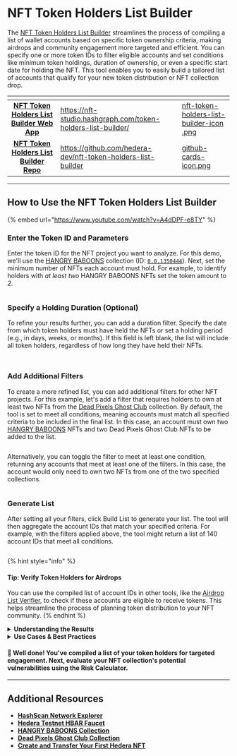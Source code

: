 # NFT Token Holders List Builder

The [NFT Token Holders List Builder](https://nft-studio.hashgraph.com/token-holders-list-builder/) streamlines the process of compiling a list of wallet accounts based on specific token ownership criteria, making airdrops and community engagement more targeted and efficient. You can specify one or more token IDs to filter eligible accounts and set conditions like minimum token holdings, duration of ownership, or even a specific start date for holding the NFT. This tool enables you to easily build a tailored list of accounts that qualify for your new token distribution or NFT collection drop.

<table data-card-size="large" data-view="cards"><thead><tr><th align="center"></th><th data-hidden data-card-target data-type="content-ref"></th><th data-hidden data-card-cover data-type="files"></th></tr></thead><tbody><tr><td align="center"><a href="https://nft-studio.hashgraph.com/token-holders-list-builder/"><strong>NFT Token Holders List Builder Web App</strong></a></td><td><a href="https://nft-studio.hashgraph.com/token-holders-list-builder/">https://nft-studio.hashgraph.com/token-holders-list-builder/</a></td><td><a href="../../.gitbook/assets/nft-token-holders-list-builder-icon .png">nft-token-holders-list-builder-icon .png</a></td></tr><tr><td align="center"><a href="https://github.com/hedera-dev/token-holders-list-builder"><strong>NFT Token Holders List Builder Repo</strong></a></td><td><a href="https://github.com/hedera-dev/nft-token-holders-list-builder">https://github.com/hedera-dev/nft-token-holders-list-builder</a></td><td><a href="../../.gitbook/assets/github-cards-icon.png">github-cards-icon.png</a></td></tr></tbody></table>

***

## How to Use the NFT Token Holders List Builder

{% embed url="https://www.youtube.com/watch?v=A4dDPF-e8TY" %}

### Enter the Token ID and Parameters &#x20;

Enter the token ID for the NFT project you want to analyze. For this demo, we'll use the [HANGRY BABOONS](https://www.hangry.net/) collection (ID: [`0.0.1350444`](https://hashscan.io/mainnet/token/0.0.1350444)). Next, set the minimum number of NFTs each account must hold. For example, to identify holders with _at least two_ HANGRY BABOONS NFTs set the token amount to _2_.

<figure><img src="../../.gitbook/assets/nft-studio-token-holders-list-builder.png" alt=""><figcaption></figcaption></figure>

### Specify a Holding Duration (Optional)

To refine your results further, you can add a duration filter. Specify the date from which token holders must have held the NFTs or set a holding period (e.g., in days, weeks, or months). If this field is left blank, the list will include all token holders, regardless of how long they have held their NFTs.

<figure><img src="../../.gitbook/assets/nft-studio-token-holders-list-builder-duration-toggle-date.png" alt=""><figcaption></figcaption></figure>

<figure><img src="../../.gitbook/assets/nft-studio-token-holders-list-builder-duration-toggle-days.png" alt=""><figcaption></figcaption></figure>

### Add Additional Filters

To create a more refined list, you can add additional filters for other NFT projects. For this example, let's add a filter that requires holders to own at least two NFTs from the [Dead Pixels Ghost Club](https://www.deadpixels.club/) collection. By default, the tool is set to meet all conditions, meaning accounts must match all specified criteria to be included in the final list. In this case, an account must own two [HANGRY BABOONS](https://www.hangry.net/) NFTs and two Dead Pixels Ghost Club NFTs to be added to the list.&#x20;

<figure><img src="../../.gitbook/assets/nft-studio-token-holders-list-builder-meet-all-conditions.png" alt=""><figcaption></figcaption></figure>

Alternatively, you can toggle the filter to meet at least one condition, returning any accounts that meet at least one of the filters. In this case, the account would only need to own two NFTs from one of the two specified collections.

<figure><img src="../../.gitbook/assets/nft-studio-token-holders-list-builder-meet-one-condition.png" alt=""><figcaption></figcaption></figure>

### Generate List

After setting all your filters, click Build List to generate your list. The tool will then aggregate the account IDs that match your specified criteria. For example, with the filters applied above, the tool might return a list of 140 account IDs that meet all conditions.

<figure><img src="../../.gitbook/assets/nft-studio-token-holders-list-builder-generate-list.png" alt=""><figcaption></figcaption></figure>

{% hint style="info" %}
#### **Tip: Verify Token Holders for Airdrops**

You can use the compiled list of account IDs in other tools, like the [Airdrop List Verifier](airdrop-list-verifier.md), to check if these accounts are eligible to receive tokens. This helps streamline the process of planning token distribution to your NFT community.
{% endhint %}

<details>

<summary><strong>Understanding the Results</strong></summary>

After building your list, the tool provides a breakdown of eligible accounts, showing:

* The Hedera account IDs that meet your criteria.
* The number of tokens held by each account, confirming their eligibility based on the conditions you set.

</details>

<details>

<summary><strong>Use Cases &#x26; Best Practices</strong></summary>

1. Before airdropping tokens for a new NFT release, use the Token Holders List Builder to compile a list of eligible accounts that already hold specific NFTs in your ecosystem.
2. Create exclusive airdrops or rewards for accounts that have held tokens for a set duration, building loyalty and community trust.
3. Identify and reward users who own NFTs across multiple collections (e.g., holders of both Token A and Token B) to encourage diverse ownership and participation.

**Best Practices:**

* Always ensure the token IDs entered are correct to avoid including unintended accounts.
* For large airdrops, do a test run with a smaller account list to verify that all criteria and results are working as expected.
* Save the exported results securely, as the eligible list is essential for executing your airdrop accurately.

</details>

#### 🎉 Well done! You've compiled a list of your token holders for targeted engagement. Next, evaluate your NFT collection's potential vulnerabilities using the Risk Calculator.

***

## Additional Resources

* [**HashScan Network Explorer**](https://hashscan.io/)
* [**Hedera Testnet HBAR Faucet**](https://portal.hedera.com/)
* [**HANGRY BABOONS Collection**](https://www.hangry.net/)
* [**Dead Pixels Ghost Club Collection**](https://www.deadpixels.club/)
* [**Create and Transfer Your First Hedera NFT**](../../tutorials/token/create-and-transfer-your-first-nft.md)

